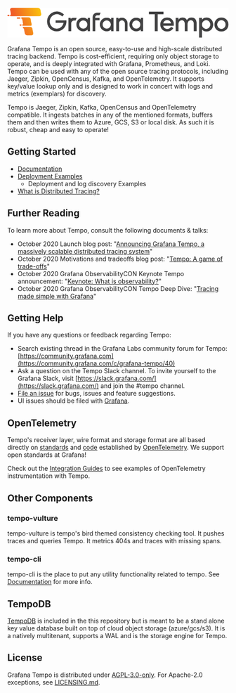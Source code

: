<p align="center"><img src="docs/tempo/website/logo_and_name.png" alt="Tempo Logo"></p>

Grafana Tempo is an open source, easy-to-use and high-scale distributed tracing backend. Tempo is cost-efficient, requiring only object storage to operate, and is deeply integrated with Grafana, Prometheus, and Loki. Tempo can be used with any of the open source tracing protocols, including Jaeger, Zipkin, OpenCensus, Kafka, and OpenTelemetry.  It supports key/value lookup only and is designed to work in concert with logs and metrics (exemplars) for discovery.

Tempo is Jaeger, Zipkin, Kafka, OpenCensus and OpenTelemetry compatible.  It ingests batches in any of the mentioned formats, buffers them and then writes them to Azure, GCS, S3 or local disk.  As such it is robust, cheap and easy to operate!

## Getting Started

- [Documentation](https://grafana.com/docs/tempo/latest/)
- [Deployment Examples](./example)
  - Deployment and log discovery Examples
- [What is Distributed Tracing?](https://opentracing.io/docs/overview/what-is-tracing/)

## Further Reading

To learn more about Tempo, consult the following documents & talks:

- October 2020 Launch blog post: "[Announcing Grafana Tempo, a massively scalable distributed tracing system][tempo-launch-post]"
- October 2020 Motivations and tradeoffs blog post: "[Tempo: A game of trade-offs][tempo-tradeoffs-post]"
- October 2020 Grafana ObservabilityCON Keynote Tempo announcement: "[Keynote: What is observability?][tempo-o11ycon-keynote]"
- October 2020 Grafana ObservabilityCON Tempo Deep Dive: "[Tracing made simple with Grafana][tempo-o11ycon-deep-dive]"

[tempo-launch-post]: https://grafana.com/blog/2020/10/27/announcing-grafana-tempo-a-massively-scalable-distributed-tracing-system/
[tempo-tradeoffs-post]: https://gouthamve.dev/tempo-a-game-of-trade-offs/
[tempo-o11ycon-keynote]: https://grafana.com/go/observabilitycon/keynote-what-is-observability/
[tempo-o11ycon-deep-dive]: https://grafana.com/go/observabilitycon/tracing-made-simple-with-grafana/

## Getting Help

If you have any questions or feedback regarding Tempo:

- Search existing thread in the Grafana Labs community forum for Tempo: [https://community.grafana.com](https://community.grafana.com/c/grafana-tempo/40)
- Ask a question on the Tempo Slack channel. To invite yourself to the Grafana Slack, visit [https://slack.grafana.com/](https://slack.grafana.com/) and join the #tempo channel.
- [File an issue](https://github.com/grafana/tempo/issues/new/choose) for bugs, issues and feature suggestions.
- UI issues should be filed with [Grafana](https://github.com/grafana/grafana/issues/new/choose).

## OpenTelemetry

Tempo's receiver layer, wire format and storage format are all based directly on [standards](https://github.com/open-telemetry/opentelemetry-proto) and [code](https://github.com/open-telemetry/opentelemetry-collector) established by [OpenTelemetry](https://opentelemetry.io/).  We support open standards at Grafana!

Check out the [Integration Guides](https://grafana.com/docs/tempo/latest/guides/instrumentation/) to see examples of OpenTelemetry instrumentation with Tempo.

## Other Components

### tempo-vulture
tempo-vulture is tempo's bird themed consistency checking tool.  It pushes traces and queries Tempo.  It metrics 404s and traces with missing spans.

### tempo-cli
tempo-cli is the place to put any utility functionality related to tempo.  See [Documentation](https://grafana.com/docs/tempo/latest/cli/) for more info.


## TempoDB

[TempoDB](https://github.com/grafana/tempo/tree/main/tempodb) is included in the this repository but is meant to be a stand alone key value database built on top of cloud object storage (azure/gcs/s3).  It is a natively multitenant, supports a WAL and is the storage engine for Tempo.

## License

Grafana Tempo is distributed under [AGPL-3.0-only](LICENSE). For Apache-2.0 exceptions, see [LICENSING.md](LICENSING.md).

